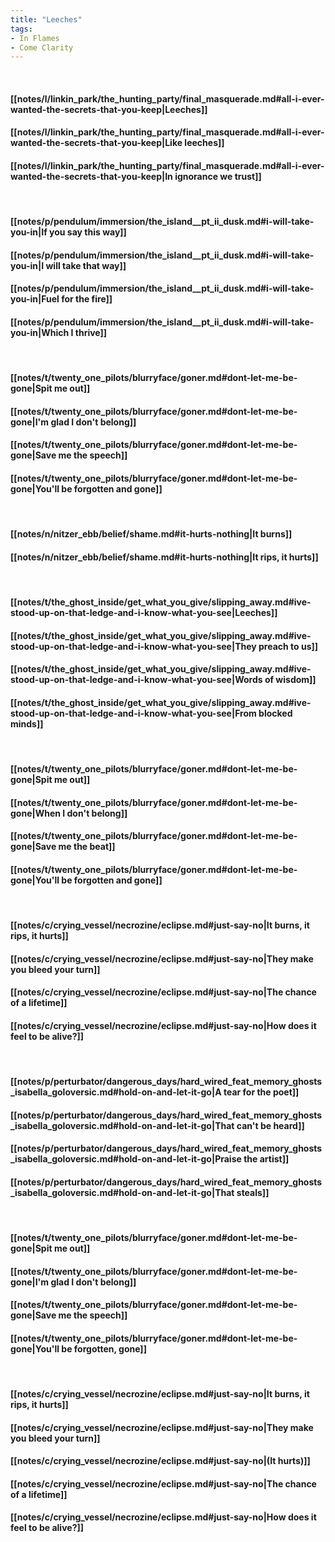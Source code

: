 ```yaml
---
title: "Leeches"
tags:
- In Flames
- Come Clarity
---
```

&nbsp;
#### [[notes/l/linkin_park/the_hunting_party/final_masquerade.md#all-i-ever-wanted-the-secrets-that-you-keep|Leeches]]
#### [[notes/l/linkin_park/the_hunting_party/final_masquerade.md#all-i-ever-wanted-the-secrets-that-you-keep|Like leeches]]
#### [[notes/l/linkin_park/the_hunting_party/final_masquerade.md#all-i-ever-wanted-the-secrets-that-you-keep|In ignorance we trust]]
&nbsp;
#### [[notes/p/pendulum/immersion/the_island__pt_ii_dusk.md#i-will-take-you-in|If you say this way]]
#### [[notes/p/pendulum/immersion/the_island__pt_ii_dusk.md#i-will-take-you-in|I will take that way]]
#### [[notes/p/pendulum/immersion/the_island__pt_ii_dusk.md#i-will-take-you-in|Fuel for the fire]]
#### [[notes/p/pendulum/immersion/the_island__pt_ii_dusk.md#i-will-take-you-in|Which I thrive]]
&nbsp;
#### [[notes/t/twenty_one_pilots/blurryface/goner.md#dont-let-me-be-gone|Spit me out]]
#### [[notes/t/twenty_one_pilots/blurryface/goner.md#dont-let-me-be-gone|I'm glad I don't belong]]
#### [[notes/t/twenty_one_pilots/blurryface/goner.md#dont-let-me-be-gone|Save me the speech]]
#### [[notes/t/twenty_one_pilots/blurryface/goner.md#dont-let-me-be-gone|You'll be forgotten and gone]]
&nbsp;
#### [[notes/n/nitzer_ebb/belief/shame.md#it-hurts-nothing|It burns]]
#### [[notes/n/nitzer_ebb/belief/shame.md#it-hurts-nothing|It rips, it hurts]]
&nbsp;
#### [[notes/t/the_ghost_inside/get_what_you_give/slipping_away.md#ive-stood-up-on-that-ledge-and-i-know-what-you-see|Leeches]]
#### [[notes/t/the_ghost_inside/get_what_you_give/slipping_away.md#ive-stood-up-on-that-ledge-and-i-know-what-you-see|They preach to us]]
#### [[notes/t/the_ghost_inside/get_what_you_give/slipping_away.md#ive-stood-up-on-that-ledge-and-i-know-what-you-see|Words of wisdom]]
#### [[notes/t/the_ghost_inside/get_what_you_give/slipping_away.md#ive-stood-up-on-that-ledge-and-i-know-what-you-see|From blocked minds]]
&nbsp;
#### [[notes/t/twenty_one_pilots/blurryface/goner.md#dont-let-me-be-gone|Spit me out]]
#### [[notes/t/twenty_one_pilots/blurryface/goner.md#dont-let-me-be-gone|When I don't belong]]
#### [[notes/t/twenty_one_pilots/blurryface/goner.md#dont-let-me-be-gone|Save me the beat]]
#### [[notes/t/twenty_one_pilots/blurryface/goner.md#dont-let-me-be-gone|You'll be forgotten and gone]]
&nbsp;
#### [[notes/c/crying_vessel/necrozine/eclipse.md#just-say-no|It burns, it rips, it hurts]]
#### [[notes/c/crying_vessel/necrozine/eclipse.md#just-say-no|They make you bleed your turn]]
#### [[notes/c/crying_vessel/necrozine/eclipse.md#just-say-no|The chance of a lifetime]]
#### [[notes/c/crying_vessel/necrozine/eclipse.md#just-say-no|How does it feel to be alive?]]
&nbsp;
#### [[notes/p/perturbator/dangerous_days/hard_wired_feat_memory_ghosts_isabella_goloversic.md#hold-on-and-let-it-go|A tear for the poet]]
#### [[notes/p/perturbator/dangerous_days/hard_wired_feat_memory_ghosts_isabella_goloversic.md#hold-on-and-let-it-go|That can't be heard]]
#### [[notes/p/perturbator/dangerous_days/hard_wired_feat_memory_ghosts_isabella_goloversic.md#hold-on-and-let-it-go|Praise the artist]]
#### [[notes/p/perturbator/dangerous_days/hard_wired_feat_memory_ghosts_isabella_goloversic.md#hold-on-and-let-it-go|That steals]]
&nbsp;
#### [[notes/t/twenty_one_pilots/blurryface/goner.md#dont-let-me-be-gone|Spit me out]]
#### [[notes/t/twenty_one_pilots/blurryface/goner.md#dont-let-me-be-gone|I'm glad I don't belong]]
#### [[notes/t/twenty_one_pilots/blurryface/goner.md#dont-let-me-be-gone|Save me the speech]]
#### [[notes/t/twenty_one_pilots/blurryface/goner.md#dont-let-me-be-gone|You'll be forgotten, gone]]
&nbsp;
#### [[notes/c/crying_vessel/necrozine/eclipse.md#just-say-no|It burns, it rips, it hurts]]
#### [[notes/c/crying_vessel/necrozine/eclipse.md#just-say-no|They make you bleed your turn]]
#### [[notes/c/crying_vessel/necrozine/eclipse.md#just-say-no|(It hurts)]]
#### [[notes/c/crying_vessel/necrozine/eclipse.md#just-say-no|The chance of a lifetime]]
#### [[notes/c/crying_vessel/necrozine/eclipse.md#just-say-no|How does it feel to be alive?]]
